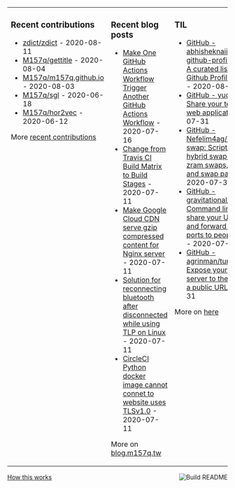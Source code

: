 <table><tr><td valign="top">

### Recent contributions
<!-- recent_contributions starts -->
* [zdict/zdict](https://github.com/zdict/zdict) - 2020-08-11
* [M157q/gettitle](https://github.com/M157q/gettitle) - 2020-08-04
* [M157q/m157q.github.io](https://github.com/M157q/m157q.github.io) - 2020-08-03
* [M157q/sgl](https://github.com/M157q/sgl) - 2020-06-18
* [M157q/hor2vec](https://github.com/M157q/hor2vec) - 2020-06-12
<!-- recent_contributions ends -->
More [recent contributions](https://github.com/M157q/M157q/blob/main/recent_contributions.md)
</td><td valign="top">

### Recent blog posts
<!-- blog starts -->
* [Make One GitHub Actions Workflow Trigger Another GitHub Actions Workflow](https://blog.m157q.tw/posts/2020/07/16/make-one-github-actions-workflow-trigger-another-github-actions-workflow/) - 2020-07-16
* [Change from Travis CI Build Matrix to Build Stages](https://blog.m157q.tw/posts/2020/07/11/change-from-travis-ci-build-matrix-to-build-stages/) - 2020-07-11
* [Make Google Cloud CDN serve gzip compressed content for Nginx server](https://blog.m157q.tw/posts/2020/07/11/make-google-cloud-cdn-serve-gzip-compressed-content-for-nginx-server/) - 2020-07-11
* [Solution for reconnecting bluetooth after disconnected while using TLP on Linux](https://blog.m157q.tw/posts/2020/07/11/solution-for-reconnecting-bluetooth-after-disconnected-while-using-tlp-on-linux/) - 2020-07-11
* [CircleCI Python docker image cannot connet to website uses TLSv1.0](https://blog.m157q.tw/posts/2020/07/11/circleci-python-docker-image-cannot-connet-to-website-uses-tlsv1-0/) - 2020-07-11
<!-- blog ends -->
More on [blog.m157q.tw](https://blog.m157q.tw/)
</td><td valign="top">

### TIL
<!-- tils starts -->
* [GitHub - abhisheknaiidu/awesome-github-profile-readme: 😎 A curated list of awesome Github Profile READMEs 📝](https://github.com/M157q/m157q.github.io/issues/1174) - 2020-08-01
* [GitHub - yudai/gotty: Share your terminal as a web application](https://github.com/M157q/m157q.github.io/issues/1173) - 2020-07-31
* [GitHub - Nefelim4ag/systemd-swap: Script for creating hybrid swap space from zram swaps, swap files and swap partitions.](https://github.com/M157q/m157q.github.io/issues/1172) - 2020-07-31
* [GitHub - gravitational/teleconsole: Command line tool to share your UNIX terminal and forward local TCP ports to people you trust.](https://github.com/M157q/m157q.github.io/issues/1170) - 2020-07-31
* [GitHub - agrinman/tunnelto: Expose your local web server to the internet with a public URL.](https://github.com/M157q/m157q.github.io/issues/1168) - 2020-07-31
<!-- tils ends -->
More on [here](https://github.com/M157q/m157q.github.io/issues?q=is%3Aissue+is%3Aopen+sort%3Aupdated-desc)
</td></tr></table>

<a href="https://github.com/M157q/M157q/actions"><img src="https://github.com/M157q/M157q/workflows/Build%20README/badge.svg" align="right" alt="Build README"></a> <a href="https://simonwillison.net/2020/Jul/10/self-updating-profile-readme/">How this works</a>
